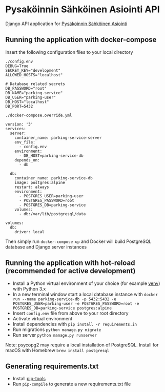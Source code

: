 # Pysaköinnin Sähköinen Asiointi API

Django API application
for [Pysäköinnin Sähköinen Asiointi](https://helsinkisolutionoffice.atlassian.net/wiki/spaces/PSA/overview)

## Running the application with docker-compose

Insert the following configuration files to your local directory

```
./config.env
DEBUG=True
SECRET_KEY="development"
ALLOWED_HOSTS="localhost"

# Database related secrets
DB_PASSWORD="root"
DB_NAME="parking-service"
DB_USER="parking-user"
DB_HOST="localhost"
DB_PORT=5432
```

```
./docker-compose.override.yml

version: '3'
services:
  server:
    container_name: parking-service-server
    env_file:
      - config.env
    environment:
      - DB_HOST=parking-service-db
    depends_on:
      - db

  db:
    container_name: parking-service-db
    image: postgres:alpine
    restart: always
    environment:
      - POSTGRES_USER=parking-user
      - POSTGRES_PASSWORD=root
      - POSTGRES_DB=parking-service
    volumes:
      - db:/var/lib/postgresql/data

volumes:
  db:
    driver: local
```

Then simply run `docker-compose up` and Docker will build PostgreSQL database and Django server instances

## Running the application with hot-reload (recommended for active development)

- Install a Python virtual environment of your choice (for example [venv](https://docs.python.org/3/tutorial/venv.html))
  with Python 3.x
- In a new terminal window start a local database instance with
  `docker run --name parking-service-db -p 5432:5432 -e POSTGRES_USER=parking-user -e POSTGRES_PASSWORD=root -e POSTGRES_DB=parking-service postgres:alpine`
- Insert `config.env` file from above to your root directory
- Activate virtual environment
- Install dependencies with `pip install -r requirements.in`
- Run migrations `python manage.py migrate`
- Run server `python manage.py runserver`

Note: psycopg2 may require a local installation of PostgreSQL. Install for macOS with Homebrew `brew install postgresql`

## Generating requirements.txt

- Install [pip-tools](https://github.com/jazzband/pip-tools)
- Run `pip-compile` to generate a new requirements.txt file 